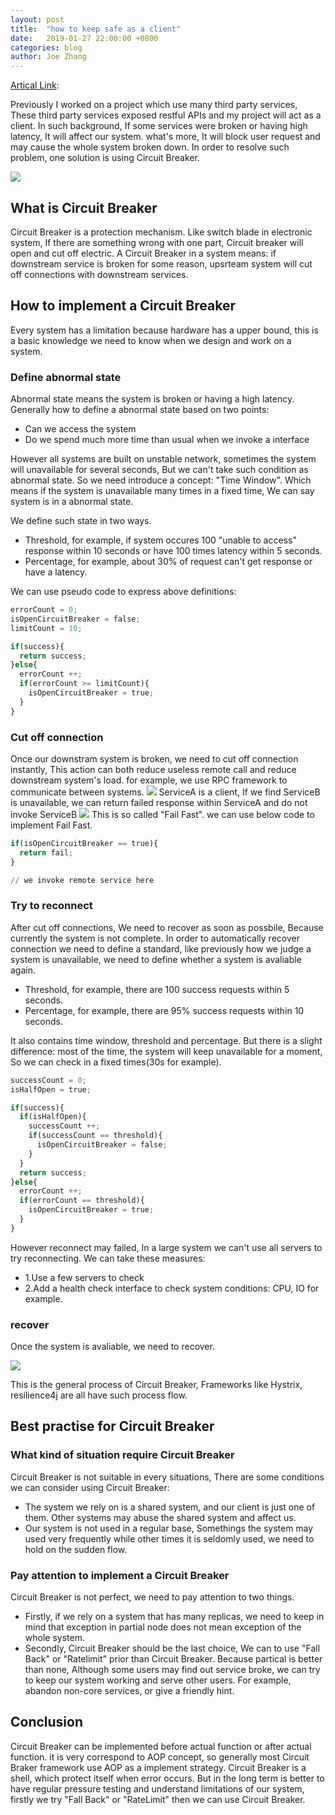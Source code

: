 ```yaml
---
layout: post
title:  "how to keep safe as a client"
date:   2019-01-27 22:00:00 +0800
categories: blog
author: Joe Zhang
---
```


[Artical Link](https://mp.weixin.qq.com/s?__biz=MzAxODcyNjEzNQ==&mid=2247486481&idx=1&sn=87aee20e301d87030be2636cd0a124b7&chksm=9bd0a189aca7289f0a5e8a91907d21e32bd367341251c713e76c2fd97f6f64c06379ad7c4f93&scene=21#wechat_redirect): 

Previously I worked on a project which use many third party services, These third party services exposed restful APIs and my project will act as a client.
In such background, If some services were broken or having high latency, It will affect our system. what's more, It will block user request and may cause the whole system broken down.
In order to resolve such problem, one solution is using Circuit Breaker.

![](https://mmbiz.qpic.cn/mmbiz_png/oB5bd6W6hI31YcnTS8xgHlND7GJnk9vSd4AzVWGyFNonEC5CuA1A09St2nUJ20ViaT2CPWl9GEBzuiazRoasZiaKQ/640?wx_fmt=png&tp=webp&wxfrom=5&wx_lazy=1&wx_co=1)

## What is Circuit Breaker

Circuit Breaker is a protection mechanism. Like switch blade in electronic system, If there are something wrong with one part, Circuit breaker will open and cut off electric. A Circuit Breaker in a system means: if downstream service is broken for some reason, upsrteam system will cut off connections with downstream services.

## How to implement a Circuit Breaker

Every system has a limitation because hardware has a upper bound, this is a basic knowledge we need to know when we design and work on a system.

### Define abnormal state

Abnormal state means the system is broken or having a high latency. Generally how to define a abnormal state based on two points:
- Can we access the system
- Do we spend much more time than usual when we invoke a interface

However all systems are built on unstable network, sometimes the system will unavailable for several seconds, But we can't take such condition as abnormal state. So we need introduce a concept: "Time Window". Which means if the system is unavailable many times in a fixed time, We can say system is in a abnormal state.

We define such state in two ways.
- Threshold, for example, if system occures 100 "unable to access" response within 10 seconds or have 100 times latency within 5 seconds.
- Percentage, for example, about 30% of request can't get response or have a latency.

We can use pseudo code to express above definitions:

```python
errorCount = 0;
isOpenCircuitBreaker = false;
limitCount = 10;

if(success){
  return success;
}else{
  errorCount ++;
  if(errorCount >= limitCount){
    isOpenCircuitBreaker = true;
  }
}

```

### Cut off connection

Once our downstram system is broken, we need to cut off connection instantly, This action can both reduce useless remote call and reduce downstream system's load.
for example, we use RPC framework to communicate between systems.
![](https://mmbiz.qpic.cn/mmbiz_png/oB5bd6W6hI31YcnTS8xgHlND7GJnk9vS47MgWD0aWMEqAYpvxibphTppSvBia6tRo3wpDgBgTKys8MqtgzwcqWXw/640?wx_fmt=png&tp=webp&wxfrom=5&wx_lazy=1&wx_co=1)
ServiceA is a client, If we find ServiceB is unavailable, we can return failed response within ServiceA and do not invoke ServiceB
![](https://mmbiz.qpic.cn/mmbiz_png/oB5bd6W6hI31YcnTS8xgHlND7GJnk9vS7HACeboGiaUlzjRXWJhR2nGMJQIYkfAxZE1TRfTIXME68kC6YPmRaIg/640?wx_fmt=png&tp=webp&wxfrom=5&wx_lazy=1&wx_co=1)
This is so called "Fail Fast". we can use below code to implement Fail Fast.

```python
if(isOpenCircuitBreaker == true){
  return fail;
}

// we invoke remote service here

```
### Try to reconnect

After cut off connections, We need to recover as soon as possbile, Because currently the system is not complete. In order to automatically recover connection we need to define a standard, like previously how we judge a system is unavailable, we need to define whether a system is avaliable again.
- Threshold, for example, there are 100 success requests within 5 seconds.
- Percentage, for example, there are 95% success requests within 10 seconds.

It also contains time window, threshold and percentage. But there is a slight difference: most of the time, the system will keep unavailable for a moment, So we can check in a fixed times(30s for example).

```python
successCount = 0;
isHalfOpen = true;

if(success){
  if(isHalfOpen){
    successCount ++;
    if(successCount == threshold){
      isOpenCircuitBreaker = false;
    }
  }
  return success;
}else{
  errorCount ++;
  if(errorCount == threshold){
    isOpenCircuitBreaker = true;
  }
}

```
However reconnect may failed, In a large system we can't use all servers to try reconnecting. We can take these measures:
- 1.Use a few servers to check
- 2.Add a health check interface to check system conditions: CPU, IO for example.

### recover

Once the system is avaliable, we need to recover.

![](https://mmbiz.qpic.cn/mmbiz_png/oB5bd6W6hI31YcnTS8xgHlND7GJnk9vSUGPwicRFU6xJeNPxzKOWEhlM3yKSVdEfk1nusm5FfnRm1WyYkOVybBg/640?wx_fmt=png&tp=webp&wxfrom=5&wx_lazy=1&wx_co=1)

This is the general process of Circuit Breaker, Frameworks like Hystrix, resilience4j are all have such process flow.

## Best practise for Circuit Breaker

### What kind of situation require Circuit Breaker

Circuit Breaker is not suitable in every situations, There are some conditions we can consider using Circuit Breaker:
- The system we rely on is a shared system, and our client is just one of them. Other systems may abuse the shared system and affect us.
- Our system is not used in a regular base, Somethings the system may used very frequently while other times it is seldomly used, we need to hold on the sudden flow.

### Pay attention to implement a Circuit Breaker

Circuit Breaker is not perfect, we need to pay attention to two things.
- Firstly, if we rely on a system that has many replicas, we need to keep in mind that exception in partial node does not mean exception of the whole system.
- Secondly, Circuit Breaker should be the last choice, We can to use "Fall Back" or "Ratelimit" prior than Circuit Breaker. Because partical is better than none, Although some users may find out service broke, we can try to keep our system working and serve other users. For example, abandon non-core services, or give a friendly hint.

## Conclusion

Circuit Breaker can be implemented before actual function or after actual function. it is very correspond to AOP concept, so generally most Circuit Braker framework  use AOP as a implement strategy.
Circuit Breaker is a shell, which protect itself when error occurs. But in the long term is better to have regular pressure testing and understand limitations of our system, firstly we try "Fall Back" or "RateLimit" then we can use Circuit Breaker.
